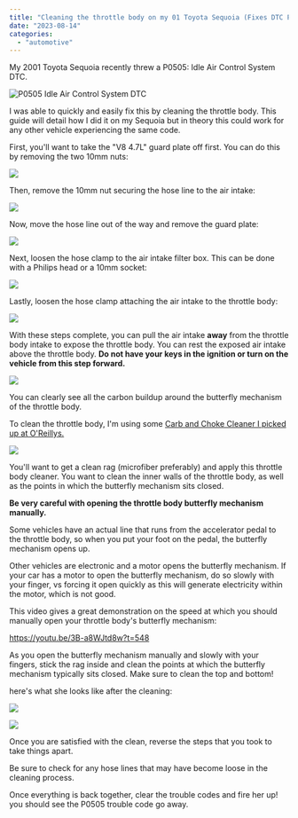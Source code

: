 ```yaml
---
title: "Cleaning the throttle body on my 01 Toyota Sequoia (Fixes DTC P0505: Idle Air Control System code)"
date: "2023-08-14"
categories: 
  - "automotive"
---
```


My 2001 Toyota Sequoia recently threw a P0505: Idle Air Control System DTC.

![P0505 Idle Air Control System DTC](images/IMG_5226-768x1024.jpeg)

I was able to quickly and easily fix this by cleaning the throttle body. This guide will detail how I did it on my Sequoia but in theory this could work for any other vehicle experiencing the same code.

First, you'll want to take the "V8 4.7L" guard plate off first. You can do this by removing the two 10mm nuts:

![](images/IMG_5315-1024x768.jpeg)

Then, remove the 10mm nut securing the hose line to the air intake:

![](images/IMG_5317-1024x768.jpeg)

Now, move the hose line out of the way and remove the guard plate:

![](images/IMG_5318-1024x768.jpeg)

Next, loosen the hose clamp to the air intake filter box. This can be done with a Philips head or a 10mm socket:

![](images/IMG_5319-1-1024x768.jpeg)

Lastly, loosen the hose clamp attaching the air intake to the throttle body:

![](images/IMG_5320-1024x768.jpeg)

With these steps complete, you can pull the air intake **away** from the throttle body intake to expose the throttle body. You can rest the exposed air intake above the throttle body. **Do not have your keys in the ignition or turn on the vehicle from this step forward.**

![](images/IMG_5321-1024x768.jpeg)

You can clearly see all the carbon buildup around the butterfly mechanism of the throttle body.

To clean the throttle body, I'm using some [Carb and Choke Cleaner I picked up at O'Reillys.](https://www.oreillyauto.com/detail/c/o-reilly-chemicals/oil--chemicals---fluids/maintenance-chemicals/cleaners---solvents/carburetor-cleaner/4a5b19b886f5/o-reilly-chemicals-12-5-ounce-carburetor-and-choke-cleaner/orc2/72414/v/a/8206/automotive-suv-2001-toyota-sequoia?pos=0)

![](images/IMG_5324-1024x768.jpeg)

You'll want to get a clean rag (microfiber preferably) and apply this throttle body cleaner. You want to clean the inner walls of the throttle body, as well as the points in which the butterfly mechanism sits closed.

**Be very careful with opening the throttle body butterfly mechanism manually.**

Some vehicles have an actual line that runs from the accelerator pedal to the throttle body, so when you put your foot on the pedal, the butterfly mechanism opens up.

Other vehicles are electronic and a motor opens the butterfly mechanism. If your car has a motor to open the butterfly mechanism, do so slowly with your finger, vs forcing it open quickly as this will generate electricity within the motor, which is not good.

This video gives a great demonstration on the speed at which you should manually open your throttle body's butterfly mechanism:

https://youtu.be/3B-a8WJtd8w?t=548

As you open the butterfly mechanism manually and slowly with your fingers, stick the rag inside and clean the points at which the butterfly mechanism typically sits closed. Make sure to clean the top and bottom!

here's what she looks like after the cleaning:

![](images/IMG_5325-1024x768.jpeg)

![](images/IMG_5326-768x1024.jpeg)

Once you are satisfied with the clean, reverse the steps that you took to take things apart.

Be sure to check for any hose lines that may have become loose in the cleaning process.

Once everything is back together, clear the trouble codes and fire her up! you should see the P0505 trouble code go away.
